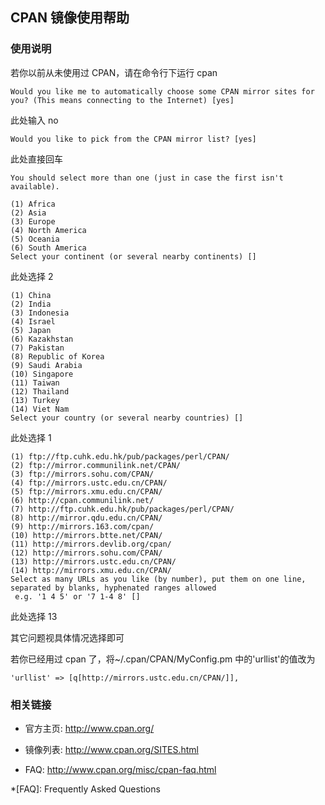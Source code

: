 ---
---

## CPAN 镜像使用帮助

### 使用说明

若你以前从未使用过 CPAN，请在命令行下运行 cpan

    Would you like me to automatically choose some CPAN mirror sites for you? (This means connecting to the Internet) [yes]

此处输入 no

    Would you like to pick from the CPAN mirror list? [yes]

此处直接回车

    You should select more than one (just in case the first isn't available).

    (1) Africa
    (2) Asia
    (3) Europe
    (4) North America
    (5) Oceania
    (6) South America
    Select your continent (or several nearby continents) []

此处选择 2

    (1) China
    (2) India
    (3) Indonesia
    (4) Israel
    (5) Japan
    (6) Kazakhstan
    (7) Pakistan
    (8) Republic of Korea
    (9) Saudi Arabia
    (10) Singapore
    (11) Taiwan
    (12) Thailand
    (13) Turkey
    (14) Viet Nam
    Select your country (or several nearby countries) []

此处选择 1

    (1) ftp://ftp.cuhk.edu.hk/pub/packages/perl/CPAN/
    (2) ftp://mirror.communilink.net/CPAN/
    (3) ftp://mirrors.sohu.com/CPAN/
    (4) ftp://mirrors.ustc.edu.cn/CPAN/
    (5) ftp://mirrors.xmu.edu.cn/CPAN/
    (6) http://cpan.communilink.net/
    (7) http://ftp.cuhk.edu.hk/pub/packages/perl/CPAN/
    (8) http://mirror.qdu.edu.cn/CPAN/
    (9) http://mirrors.163.com/cpan/
    (10) http://mirrors.btte.net/CPAN/
    (11) http://mirrors.devlib.org/cpan/
    (12) http://mirrors.sohu.com/CPAN/
    (13) http://mirrors.ustc.edu.cn/CPAN/
    (14) http://mirrors.xmu.edu.cn/CPAN/
    Select as many URLs as you like (by number), put them on one line,
    separated by blanks, hyphenated ranges allowed
     e.g. '1 4 5' or '7 1-4 8' []

此处选择 13

其它问题视具体情况选择即可

若你已经用过 cpan 了，将~/.cpan/CPAN/MyConfig.pm 中的'urllist'的值改为

    'urllist' => [q[http://mirrors.ustc.edu.cn/CPAN/]],

### 相关链接

- 官方主页: <http://www.cpan.org/>

- 镜像列表: <http://www.cpan.org/SITES.html>

- FAQ: <http://www.cpan.org/misc/cpan-faq.html>

\*[FAQ]: Frequently Asked Questions
